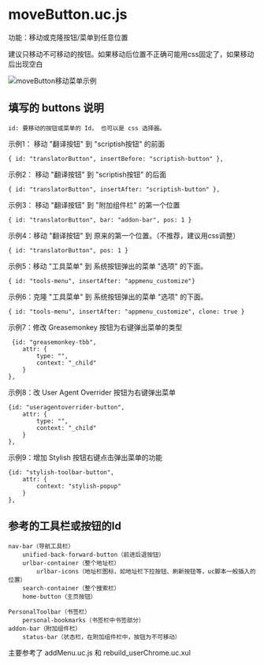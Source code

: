moveButton.uc.js
================

功能：移动或克隆按钮/菜单到任意位置

建议只移动不可移动的按钮。如果移动后位置不正确可能用css固定了，如果移动后出现空白

![moveButton移动菜单示例](moveButton移动菜单示例.png)

填写的 buttons 说明
-------------------

    id: 要移动的按钮或菜单的 Id， 也可以是 css 选择器。

示例1： 移动 "翻译按钮" 到 "scriptish按钮" 的前面

    { id: "translatorButton", insertBefore: "scriptish-button" },

示例2： 移动 "翻译按钮" 到 "scriptish按钮" 的后面

    { id: "translatorButton", insertAfter: "scriptish-button" },

示例3： 移动 "翻译按钮" 到 "附加组件栏" 的第一个位置

    { id: "translatorButton", bar: "addon-bar", pos: 1 }

示例4：移动 "翻译按钮" 到 原来的第一个位置。（不推荐，建议用css调整）

    { id: "translatorButton", pos: 1 }

示例5：移动 "工具菜单" 到 系统按钮弹出的菜单 "选项" 的下面。

    { id: "tools-menu", insertAfter: "appmenu_customize"}

示例6：克隆 "工具菜单" 到 系统按钮弹出的菜单 "选项" 的下面。

    { id: "tools-menu", insertAfter: "appmenu_customize", clone: true }

示例7：修改 Greasemonkey 按钮为右键弹出菜单的类型

     {id: "greasemonkey-tbb",
        attr: {
            type: "",
            context: "_child"
        }
    },

示例8：改 User Agent Overrider 按钮为右键弹出菜单

    {id: "useragentoverrider-button",
        attr: {
            type: "",
            context: "_child"
        }
    },

示例9：增加 Stylish 按钮右键点击弹出菜单的功能

    {id: "stylish-toolbar-button",
        attr: {
            context: "stylish-popup"
        }
    },

参考的工具栏或按钮的Id
-----------------------

    nav-bar（导航工具栏）
        unified-back-forward-button（前进后退按钮）
        urlbar-container（整个地址栏）
            urlbar-icons（地址栏图标，如地址栏下拉按钮、刷新按钮等，uc脚本一般插入的位置）
        search-container（整个搜索栏）
        home-button（主页按钮）

    PersonalToolbar（书签栏）
        personal-bookmarks（书签栏中书签部分）
    addon-bar（附加组件栏）
        status-bar（状态栏，在附加组件栏中，按钮为不可移动）

主要参考了 addMenu.uc.js 和 rebuild_userChrome.uc.xul